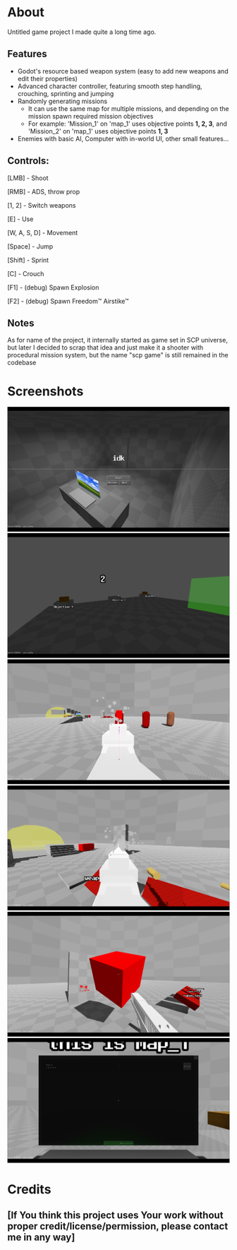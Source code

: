 # About

Untitled game project I made quite a long time ago.

## Features
+ Godot's resource based weapon system (easy to add new weapons and edit their properties)
+ Advanced character controller, featuring smooth step handling, crouching, sprinting and jumping
+ Randomly generating missions
  + It can use the same map for multiple missions, and depending on the mission spawn required mission objectives
  + For example: 'Mission_1' on 'map_1' uses objective points **1, 2, 3**, and 'Mission_2' on 'map_1' uses objective points **1, 3**
+ Enemies with basic AI, Computer with in-world UI, other small features...

## Controls:
[LMB] - Shoot

[RMB] - ADS, throw prop

[1, 2] - Switch weapons

[E] - Use

[W, A, S, D] - Movement

[Space] - Jump

[Shift] - Sprint

[C] - Crouch

[F1] - (debug) Spawn Explosion

[F2] - (debug) Spawn Freedom™ Airstike™

## Notes

As for name of the project, it internally started as game set in SCP universe, but later I decided to scrap that idea and just make it a shooter with procedural mission system, but the name "scp game" is still remained in the codebase

# Screenshots
![Alt text](/.readme/1.png?raw=true "1")
![Alt text](/.readme/2.png?raw=true "2")
![Alt text](/.readme/4.png?raw=true "3")
![Alt text](/.readme/5.png?raw=true "4")
![Alt text](/.readme/7.png?raw=true "5")
![Alt text](/.readme/9.png?raw=true "6")


# Credits
## [**If You think this project uses Your work without proper credit/license/permission, please contact me in any way**]
